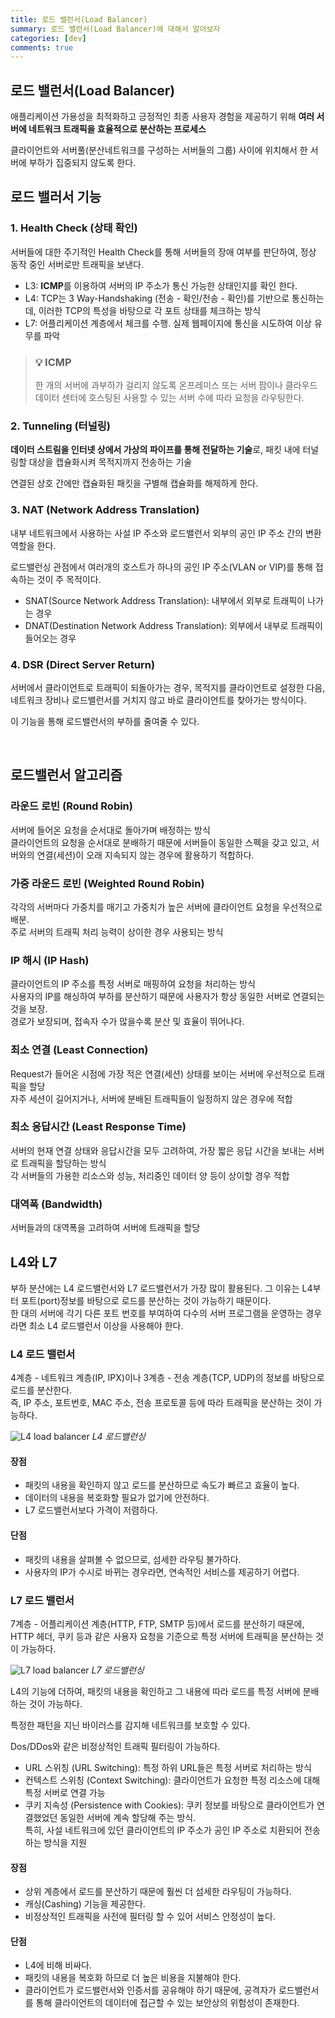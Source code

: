 ```yaml
---
title: 로드 밸런서(Load Balancer)
summary: 로드 밸런서(Load Balancer)에 대해서 알아보자
categories: [dev]
comments: true
---
```


## 로드 밸런서(Load Balancer)
애플리케이션 가용성을 최적화하고 긍정적인 최종 사용자 경험을 제공하기 위해 **여러 서버에 네트워크 트래픽을 효율적으로 분산하는 프로세스**

클라이언트와 서버풀(분산네트워크를 구성하는 서버들의 그룹) 사이에 위치해서 한 서버에 부하가 집중되지 않도록 한다.

## 로드 밸러서 기능
### 1. Health Check (상태 확인)
서버들에 대한 주기적인 Health Check를 통해 서버들의 장애 여부를 판단하여, 정상 동작 중인 서버로만 트래픽을 보낸다.
- L3: **ICMP**를 이용하여 서버의 IP 주소가 통신 가능한 상태인지를 확인 한다.
- L4: TCP는 3 Way-Handshaking (전송 - 확인/전송 - 확인)를 기반으로 통신하는데, 이러한 TCP의 특성을 바탕으로 각 포트 상태를 체크하는 방식
- L7: 어플리케이션 계층에서 체크를 수행. 실제 웹페이지에 통신을 시도하여 이상 유무를 파악

> ### 💡 ICMP
> 한 개의 서버에 과부하가 걸리지 않도록 온프레미스 또는 서버 팜이나 클라우드 데이터 센터에 호스팅된 사용할 수 있는 서버 수에 따라 요청을 라우팅한다.

### 2. Tunneling (터널링)
**데이터 스트림을 인터넷 상에서 가상의 파이프를 통해 전달하는 기술**로, 패킷 내에 터널링할 대상을 캡슐화시켜 목적지까지 전송하는 기술

연결된 상호 간에만 캡슐화된 패킷을 구별해 캡슐화를 해제하게 한다.

### 3. NAT (Network Address Translation)
내부 네트워크에서 사용하는 사설 IP 주소와 로드밸런서 외부의 공인 IP 주소 간의 변환 역할을 한다.

로드밸런싱 관점에서 여러개의 호스트가 하나의 공인 IP 주소(VLAN or VIP)를 통해 접속하는 것이 주 목적이다.

- SNAT(Source Network Address Translation): 내부에서 외부로 트래픽이 나가는 경우
- DNAT(Destination Network Address Translation): 외부에서 내부로 트래픽이 들어오는 경우

### 4. DSR (Direct Server Return)
서버에서 클라이언트로 트래픽이 되돌아가는 경우, 목적지를 클라이언트로 설정한 다음, 네트워크 장비나 로드밸런서를 거치지 않고 바로 클라이언트를 찾아가는 방식이다.

이 기능을 통해 로드밸런서의 부하를 줄여줄 수 있다.

<br>

## 로드밸런서 알고리즘
### 라운드 로빈 (Round Robin)
서버에 들어온 요청을 순서대로 돌아가며 배정하는 방식\
클라이언트의 요청을 순서대로 분배하기 때문에 서버들이 동일한 스펙을 갖고 있고, 서버와의 연결(세션)이 오래 지속되지 않는 경우에 활용하기 적합하다.

### 가중 라운드 로빈 (Weighted Round Robin)
각각의 서버마다 가중치를 매기고 가중치가 높은 서버에 클라이언트 요청을 우선적으로 배분.\
주로 서버의 트래픽 처리 능력이 상이한 경우 사용되는 방식

### IP 해시 (IP Hash)
클라이언트의 IP 주소를 특정 서버로 매핑하여 요청을 처리하는 방식\
사용자의 IP를 해싱하여 부하를 분산하기 때문에 사용자가 항상 동일한 서버로 연결되는 것을 보장.\
경로가 보장되며, 접속자 수가 많을수록 분산 및 효율이 뛰어나다.

### 최소 연결 (Least Connection)
Request가 들어온 시점에 가장 적은 연결(세션) 상태를 보이는 서버에 우선적으로 트래픽을 할당\
자주 세션이 길어지거나, 서버에 분배된 트래픽들이 일정하지 않은 경우에 적합

### 최소 응답시간 (Least Response Time)
서버의 현재 연결 상태와 응답시간을 모두 고려하여, 가장 짧은 응답 시간을 보내는 서버로 트래픽을 할당하는 방식\
각 서버들의 가용한 리소스와 성능, 처리중인 데이터 양 등이 상이할 경우 적합

### 대역폭 (Bandwidth)
서버들과의 대역폭을 고려하여 서버에 트래픽을 할당



## L4와 L7
부하 분산에는 L4 로드밸런서와 L7 로드밸런서가 가장 많이 활용된다. 그 이유는 L4부터 포트(port)정보를 바탕으로 로드를 분산하는 것이 가능하기 때문이다.\
한 대의 서버에 각기 다른 포트 번호를 부여하여 다수의 서버 프로그램을 운영하는 경우라면 최소 L4 로드밸런서 이상을 사용해야 한다.

### L4 로드 밸런서
4계층 - 네트워크 계층(IP, IPX)이나 3계층 - 전송 계층(TCP, UDP)의 정보를 바탕으로 로드를 분산한다.\
즉, IP 주소, 포트번호, MAC 주소, 전송 프로토콜 등에 따라 트래픽을 분산하는 것이 가능하다.

![L4 load balancer](https://github.com/dseoki/dseoki.github.io/assets/32925806/8e483528-028f-4f7c-ae25-ed714920edf0)
*L4 로드밸런싱*

#### 장점
* 패킷의 내용을 확인하지 않고 로드를 분산하므로 속도가 빠르고 효율이 높다.
* 데이터의 내용을 복호화할 필요가 없기에 안전하다.
* L7 로드밸런서보다 가격이 저렴하다.

#### 단점
* 패킷의 내용을 살펴볼 수 없으므로, 섬세한 라우팅 불가하다.
* 사용자의 IP가 수시로 바뀌는 경우라면, 연속적인 서비스를 제공하기 어렵다.


### L7 로드 밸런서
7계층 - 어플리케이션 계층(HTTP, FTP, SMTP 등)에서 로드를 분산하기 때문에, HTTP 헤더, 쿠키 등과 같은 사용자 요청을 기준으로 특정 서버에 트래픽을 분산하는 것이 가능하다.

![L7 load balancer](https://github.com/dseoki/dseoki.github.io/assets/32925806/a22a62c7-72a5-4dd3-891f-c25f9a492689)
*L7 로드밸런싱*

L4의 기능에 더하여, 패킷의 내용을 확인하고 그 내용에 따라 로드를 특정 서버에 분배하는 것이 가능하다.

특정한 패턴을 지닌 바이러스를 감지해 네트워크를 보호할 수 있다.

Dos/DDos와 같은 비정상적인 트래픽 필터링이 가능하다.

* URL 스위칭 (URL Switching): 특정 하위 URL들은 특정 서버로 처리하는 방식
* 컨텍스트 스위칭 (Context Switching): 클라이언트가 요청한 특정 리소스에 대해 특정 서버로 연결 가능
* 쿠키 지속성 (Persistence with Cookies): 쿠키 정보를 바탕으로 클라이언트가 연결했었던 동일한 서버에 계속 할당해 주는 방식.\
특히, 사설 네트워크에 있던 클라이언트의 IP 주소가 공인 IP 주소로 치환되어 전송하는 방식을 지원

#### 장점
* 상위 계층에서 로드를 분산하기 때문에 훨씬 더 섬세한 라우팅이 가능하다.
* 캐싱(Cashing) 기능을 제공한다.
* 비정상적인 트래픽을 사전에 필터링 할 수 있어 서비스 안정성이 높다.

#### 단점
* L4에 비해 비싸다.
* 패킷의 내용을 복호화 하므로 더 높은 비용을 지불해야 한다.
* 클라이언트가 로드밸런서와 인증서를 공유해야 하기 때문에, 공격자가 로드밸런서를 통해 클라이언트의 데이터에 접근할 수 있는 보안상의 위험성이 존재한다.




